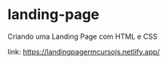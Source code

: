# landing-page
Criando uma Landing Page com HTML e CSS

link: https://landingpagermcursojs.netlify.app/
